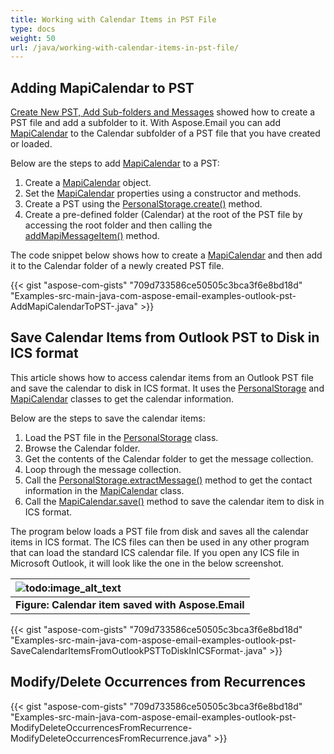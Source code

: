 ```yaml
---
title: Working with Calendar Items in PST File
type: docs
weight: 50
url: /java/working-with-calendar-items-in-pst-file/
---
```


## **Adding MapiCalendar to PST**
[Create New PST, Add Sub-folders and Messages](/email/java/create-new-pst-add-sub-folders-and-messages/) showed how to create a PST file and add a subfolder to it. With Aspose.Email you can add [MapiCalendar](https://apireference.aspose.com/java/email/com.aspose.email/MapiCalendar) to the Calendar subfolder of a PST file that you have created or loaded.

Below are the steps to add [MapiCalendar](https://apireference.aspose.com/java/email/com.aspose.email/MapiCalendar) to a PST:

1. Create a [MapiCalendar](https://apireference.aspose.com/java/email/com.aspose.email/MapiCalendar) object.
1. Set the [MapiCalendar](https://apireference.aspose.com/java/email/com.aspose.email/MapiCalendar) properties using a constructor and methods.
1. Create a PST using the [PersonalStorage.create()](https://apireference.aspose.com/java/email/com.aspose.email/PersonalStorage#create\(java.lang.String,%20int\)) method.
1. Create a pre-defined folder (Calendar) at the root of the PST file by accessing the root folder and then calling the [addMapiMessageItem()](https://apireference.aspose.com/java/email/com.aspose.email/FolderInfo#addMapiMessageItem\(com.aspose.email.IMapiMessageItem\)) method.

The code snippet below shows how to create a [MapiCalendar](https://apireference.aspose.com/java/email/com.aspose.email/MapiCalendar) and then add it to the Calendar folder of a newly created PST file.

{{< gist "aspose-com-gists" "709d733586ce50505c3bca3f6e8bd18d" "Examples-src-main-java-com-aspose-email-examples-outlook-pst-AddMapiCalendarToPST-.java" >}}
## **Save Calendar Items from Outlook PST to Disk in ICS format**
This article shows how to access calendar items from an Outlook PST file and save the calendar to disk in ICS format. It uses the [PersonalStorage](https://apireference.aspose.com/java/email/com.aspose.email/PersonalStorage) and [MapiCalendar](https://apireference.aspose.com/java/email/com.aspose.email/MapiCalendar) classes to get the calendar information.

Below are the steps to save the calendar items:

1. Load the PST file in the [PersonalStorage](https://apireference.aspose.com/java/email/com.aspose.email/PersonalStorage) class.
1. Browse the Calendar folder.
1. Get the contents of the Calendar folder to get the message collection.
1. Loop through the message collection.
1. Call the [PersonalStorage.extractMessage()](https://apireference.aspose.com/java/email/com.aspose.email/PersonalStorage#extractMessage\(com.aspose.email.MessageInfo\)) method to get the contact information in the [MapiCalendar](https://apireference.aspose.com/java/email/com.aspose.email/MapiCalendar) class.
1. Call the [MapiCalendar.save()](https://apireference.aspose.com/java/email/com.aspose.email/MapiCalendar#save\(java.lang.String\)) method to save the calendar item to disk in ICS format.

The program below loads a PST file from disk and saves all the calendar items in ICS format. The ICS files can then be used in any other program that can load the standard ICS calendar file. If you open any ICS file in Microsoft Outlook, it will look like the one in the below screenshot.

|![todo:image_alt_text](http://i.imgur.com/OhnGEXj.png)|
| :- |
|**Figure: Calendar item saved with Aspose.Email**|
{{< gist "aspose-com-gists" "709d733586ce50505c3bca3f6e8bd18d" "Examples-src-main-java-com-aspose-email-examples-outlook-pst-SaveCalendarItemsFromOutlookPSTToDiskInICSFormat-.java" >}}
## **Modify/Delete Occurrences from Recurrences**
{{< gist "aspose-com-gists" "709d733586ce50505c3bca3f6e8bd18d" "Examples-src-main-java-com-aspose-email-examples-outlook-pst-ModifyDeleteOccurrencesFromRecurrence-ModifyDeleteOccurrencesFromRecurrence.java" >}}
